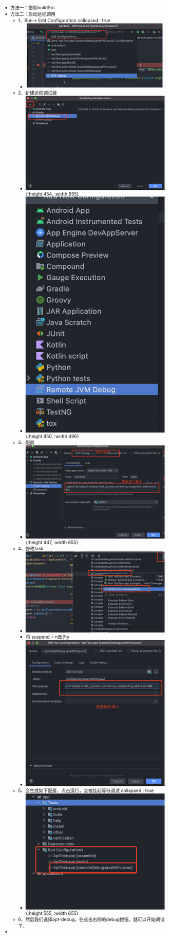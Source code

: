 - 方法一：借助buildSrc
- 方法二：启动远程调用
	- 1、Run-> Edit Configuration
	  collapsed:: true
		- ![image.png](../assets/image_1656397646365_0.png)
	- 2、新建远程调试器
		- ![image.png](../assets/image_1656398038260_0.png){:height 454, :width 655}
		- ![image.png](../assets/image_1656398182057_0.png){:height 850, :width 496}
	- 3、配置
		- ![image.png](../assets/image_1656398713483_0.png){:height 447, :width 655}
	- 4、修改task
		- ![image.png](../assets/image_1656398867425_0.png)
		- 将 suspend = n改为y
		- ![image.png](../assets/image_1656398948444_0.png)
	- 5、会生成如下配置，点击运行，会被挂起等待调试
	  collapsed:: true
		- ![image.png](../assets/image_1656399077747_0.png){:height 555, :width 655}
	- 6、然后我们选择apt-debug，在点击右侧的debug按钮，就可以开始调试了。
-